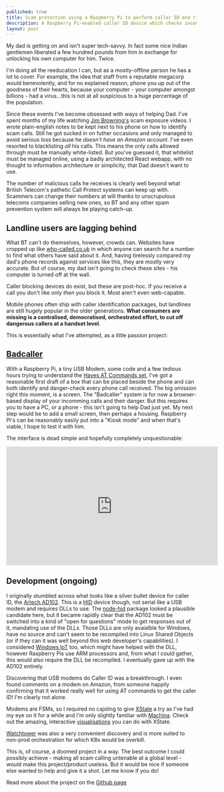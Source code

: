 ```yaml
---
published: true
title: Scam protection using a Raspberry Pi to perform caller ID and risk-assess incoming calls
description: A Raspberry Pi-enabled caller ID device which checks incoming landline calls against databases of known malicious callers, and displays the danger of the incomming caller on a web interface.
layout: post
---
```


My dad is getting on and isn't super tech-savvy. In fact some nice Indian gentlemen liberated a few hundred pounds from him in exchange for unlocking his own computer for him. Twice.

I'm doing all the reeducation I can, but as a mostly-offline person he has a lot to cover. For example, the idea that staff from a reputable megacorp would benevolently, and for no explained reason, phone you up out of the goodness of their hearts, because your computer - your computer amongst billions - had a virus...this is not at all suspicious to a huge percentage of the population.

Since these events I've become obsessed with ways of helping Dad. I've spent months of my life watching [Jim Browning's](https://www.youtube.com/channel/UCBNG0osIBAprVcZZ3ic84vw) scam exposure videos. I wrote plain-english notes to be kept next to his phone on how to identify scam calls. Still he got sucked in on futher occasions and only managed to avoid serious loss because he _doesn't have an Amazon account_. I've even resorted to blacklisting _all_ his calls. This means the only calls allowed through must be manually white-listed. But you've guessed it, that whitelist must be managed online, using a badly architected React webapp, with no thought to information architecture or simplicity, that Dad doesn't want to use.

The number of malicious calls he receives is clearly well beyond what British Telecom's pathetic Call Protect systems can keep up with. Scammers can change their numbers at will thanks to unscrupulous telecoms companies selling new ones, so BT and any other spam prevention system will always be playing catch-up.

## Landline users are lagging behind

What BT can't do themselves, however, crowds can. Websites have cropped up like [who-called.co.uk](who-called.co.uk) in which anyone can search for a number to find what others have said about it. And, having tirelessly compared my dad's phone records against services like this, they are mostly very accurate. But of course, my dad isn't going to check these sites - his computer is turned off at the wall.

Caller blocking devices do exist, but these are post-hoc. If you receive a call you don't like only _then_ you block it. Most aren't even web-capable.

Mobile phones often ship with caller identification packages, but landlines are still hugely popular in the older generations. **What consumers are missing is a centralised, democratised, orchestrated effort, to cut off dangerous callers at a handset level**.

This is essentially what I've attempted, as a little passion project:

## [Badcaller](https://github.com/davecranwell/badcaller)

With a Raspberry Pi, a tiny USB Modem, some code and a few tedious hours trying to understand the [Hayes AT Commands set](https://en.wikipedia.org/wiki/Hayes_command_set), I've got a reasonable first draft of a box that can be placed beside the phone and can both identify and danger-check every phone call received. The big omission right this moment, is a screen. The "Badcaller" system is for now a browser-based display of your incomming calls and their danger. But this requires you to have a PC, or a phone - this isn't going to help Dad just yet. My next step would be to add a small screen, then perhaps a housing. Raspberry Pi's can be reasonably easily put into a "Kiosk mode" and when that's viable, I hope to test it with him.

The interface is dead simple and hopefully completely unquestionable:

<iframe width="560" height="315" src="https://www.youtube.com/embed/ZEpWjLxKbnA" title="YouTube video player" frameborder="0" allow="accelerometer; autoplay; clipboard-write; encrypted-media; gyroscope; picture-in-picture" allowfullscreen></iframe>

## Development (ongoing)
I originally stumbled across what looks like a silver bullet device for caller ID, the [Artech AD102](https://www.artech.com.tw/en/product/detail/110). This is a [HID](https://en.wikipedia.org/wiki/Human_interface_device) device though, not serial like a USB modem and requires DLLs to use. The [node-hid](https://www.npmjs.com/package/node-hid) package looked a plausible candidate here, but it became rapidly clear that the AD102 must be switched into a kind of "open for questions" mode to get responses out of it, mandating use of the DLLs. Those DLLs are only avaialble for Windows, have no source and can't seem to be recompiled into Linux Shared Objects (or if they can it was well beyond this web developer's capabilities). I considered [Windows IoT](https://developer.microsoft.com/en-us/windows/iot/) too, which might have helped with the DLL, however Raspberry Pis use ARM processors and, from what I could gather, this would also require the DLL be recompiled. I eventually gave up with the AD102 entirely.

Discovering that USB modems do Caller ID was a breakthrough. I even found comments on a modem on Amazon, from someone happily confirming that it worked really well for using AT commands to get the caller ID! I'm clearly not alone.

Modems are FSMs, so I required no cajoling to give [XState](https://xstate.js.org/docs/) a try as I've had my eye on it for a while and I'm only slightly familiar with [Machina](http://machina-js.org/). Check out the amazing, interactive [visualisations](https://xstate.js.org/viz/) you can do with XState.

[Watchtower](https://containrrr.dev/watchtower/) was also a very convenient discovery and is more suited to non-prod orchestration for which K8s would be overkill.

This is, of course, a doomed project in a way. The best outcome I could possibly achieve - making all scam calling untenable at a global level - would make this project/product useless. But it would be nice if someone else wanted to help and give it a shot. Let me know if you do! 

Read more about the project on the [Github page](https://github.com/davecranwell/badcaller)










